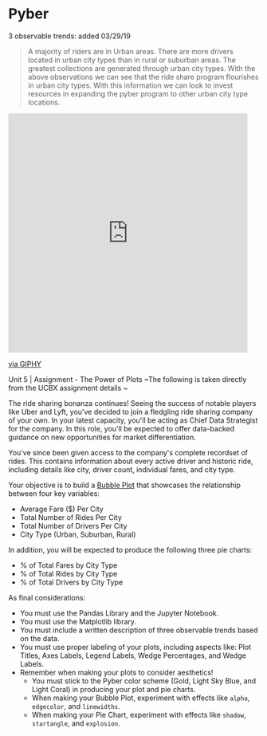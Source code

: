 # Pyber
3 observable trends: added 03/29/19 
> A majority of riders are in Urban areas. 
> There are more drivers located in urban city types than in rural or suburban areas. 
> The greatest collections are generated through urban city types.
With the above observations we can see that the ride share program flourishes in urban city types. With this information we can look to invest resources in expanding the pyber program to other urban city type locations. 

<iframe src="https://giphy.com/embed/SGn5JVUaufbCLiGEiH" width="480" height="480" frameBorder="0" class="giphy-embed" allowFullScreen></iframe><p><a href="https://giphy.com/gifs/car-travel-city-SGn5JVUaufbCLiGEiH">via GIPHY</a></p>

Unit 5 | Assignment - The Power of Plots
~The following is taken directly from the UCBX assignment details ~

The ride sharing bonanza continues! Seeing the success of notable players like Uber and Lyft, you've decided to join a fledgling ride sharing company of your own. In your latest capacity, you'll be acting as Chief Data Strategist for the company. In this role, you'll be expected to offer data-backed guidance on new opportunities for market differentiation.

You've since been given access to the company's complete recordset of rides. This contains information about every active driver and historic ride, including details like city, driver count, individual fares, and city type.

Your objective is to build a [Bubble Plot](https://en.wikipedia.org/wiki/Bubble_chart) that showcases the relationship between four key variables:

* Average Fare ($) Per City
* Total Number of Rides Per City
* Total Number of Drivers Per City
* City Type (Urban, Suburban, Rural)

In addition, you will be expected to produce the following three pie charts:

* % of Total Fares by City Type
* % of Total Rides by City Type
* % of Total Drivers by City Type

As final considerations:

* You must use the Pandas Library and the Jupyter Notebook.
* You must use the Matplotlib library.
* You must include a written description of three observable trends based on the data.
* You must use proper labeling of your plots, including aspects like: Plot Titles, Axes Labels, Legend Labels, Wedge Percentages, and Wedge Labels.
* Remember when making your plots to consider aesthetics!
  * You must stick to the Pyber color scheme (Gold, Light Sky Blue, and Light Coral) in producing your plot and pie charts.
  * When making your Bubble Plot, experiment with effects like `alpha`, `edgecolor`, and `linewidths`.
  * When making your Pie Chart, experiment with effects like `shadow`, `startangle`, and `explosion`.
